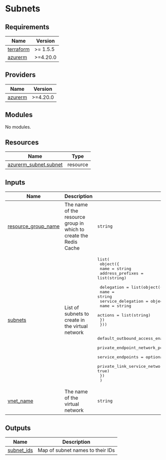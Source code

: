 # Subnets

<!-- BEGIN_TF_DOCS -->
## Requirements

| Name | Version |
|------|---------|
| <a name="requirement_terraform"></a> [terraform](#requirement\_terraform) | >= 1.5.5 |
| <a name="requirement_azurerm"></a> [azurerm](#requirement\_azurerm) | >=4.20.0 |

## Providers

| Name | Version |
|------|---------|
| <a name="provider_azurerm"></a> [azurerm](#provider\_azurerm) | >=4.20.0 |

## Modules

No modules.

## Resources

| Name | Type |
|------|------|
| [azurerm_subnet.subnet](https://registry.terraform.io/providers/hashicorp/azurerm/latest/docs/resources/subnet) | resource |

## Inputs

| Name | Description | Type | Default | Required |
|------|-------------|------|---------|:--------:|
| <a name="input_resource_group_name"></a> [resource\_group\_name](#input\_resource\_group\_name) | The name of the resource group in which to create the Redis Cache | `string` | n/a | yes |
| <a name="input_subnets"></a> [subnets](#input\_subnets) | List of subnets to create in the virtual network | <pre>list(<br/>    object({<br/>      name             = string<br/>      address_prefixes = list(string)<br/><br/>      delegation = list(object({<br/>        name = string<br/>        service_delegation = object({<br/>          name    = string<br/>          actions = list(string)<br/>        })<br/>      }))<br/><br/>      default_outbound_access_enabled               = optional(bool, true)<br/>      private_endpoint_network_policies             = optional(string, "Disabled")<br/>      service_endpoints                             = optional(list(string), [])<br/>      private_link_service_network_policies_enabled = optional(bool, true)<br/>    })<br/>  )</pre> | n/a | yes |
| <a name="input_vnet_name"></a> [vnet\_name](#input\_vnet\_name) | The name of the virtual network | `string` | n/a | yes |

## Outputs

| Name | Description |
|------|-------------|
| <a name="output_subnet_ids"></a> [subnet\_ids](#output\_subnet\_ids) | Map of subnet names to their IDs |
<!-- END_TF_DOCS -->

